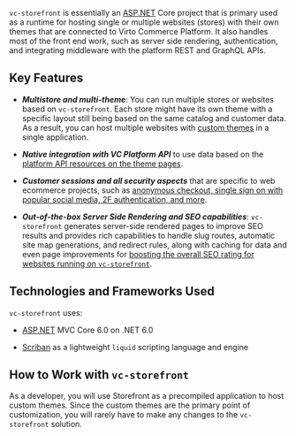﻿`vc-storefront` is essentially an [ASP.NET](http://asp.net) Core project that is primary used as a runtime for hosting single or multiple websites (stores) with their own themes that are connected to Virto Commerce Platform. It also handles most of the front end work, such as server side rendering, authentication, and integrating middleware with the platform REST and GraphQL APIs.

## Key Features

- ***Multistore and multi-theme***: You can run multiple stores or websites based on `vc-storefront`. Each store might have its own theme with a specific layout still being based on the same catalog and customer data. As a result, you can host multiple websites with [custom themes](../../under-construction/under-construction.md)<!---link to themes--> in a single application.
    
- ***Native integration with VC Platform API*** to use data based on the [platform API resources on the theme pages](../../under-construction/under-construction.md)<!---Link to WorkContext and dynamic data sources-->.
    
- ***Customer sessions and all security aspects*** that are specific to web ecommerce projects, such as [anonymous checkout, single sign on with popular social media, 2F authentication, and more](../../under-construction/under-construction.md)<!---link to Security aspects-->.
    
- ***Out-of-the-box Server Side Rendering and SEO capabilities***: `vc-storefront` generates server-side rendered pages to improve SEO results and provides rich capabilities to handle slug routes, automatic site map generations, and redirect rules, along with caching for data and even page improvements for [boosting the overall SEO rating for websites running on `vc-storefront`](../../under-construction/under-construction.md)<!---link to SEO details-->.
    

## Technologies and Frameworks Used
`vc-storefront` uses:

-  [ASP.NET](http://asp.net/) MVC Core 6.0 on .NET 6.0
    
- [Scriban](https://github.com/scriban/scriban) as a lightweight `liquid` scripting language and engine
    

## How to Work with `vc-storefront`

As a developer, you will use Storefront as a precompiled application to host custom themes. Since the custom themes are the primary point of customization, you will rarely have to make any changes to the `vc-storefront` solution.
